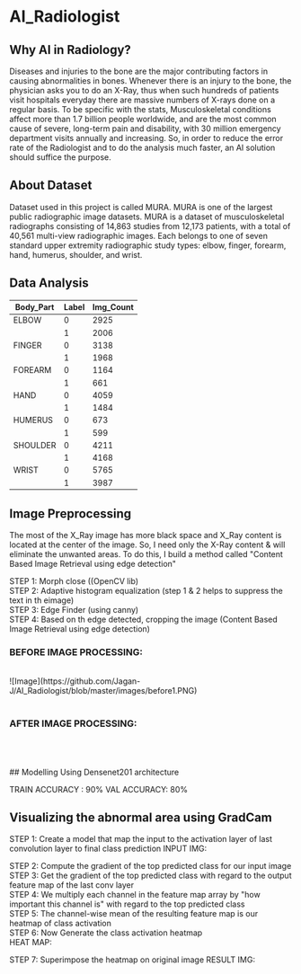 # AI_Radiologist
## Why AI in Radiology?
Diseases and injuries to the bone are the major contributing factors in causing abnormalities in bones. Whenever there is an injury to the bone, the physician asks you to do an X-Ray, thus when such hundreds of patients visit hospitals everyday there are massive numbers of X-rays done on a regular basis. To be specific with the stats, Musculoskeletal conditions affect more than 1.7 billion people worldwide, and are the most common cause of severe, long-term pain and disability, with 30 million emergency department visits annually and increasing. So, in order to reduce the error rate of the Radiologist and to do the analysis much faster, an AI solution should suffice the purpose. 

## About Dataset
Dataset used in this project is called MURA. MURA is one of the largest public radiographic image datasets. MURA is a dataset of musculoskeletal radiographs consisting of 14,863 studies from 12,173 patients, with a total of 40,561 multi-view radiographic images. Each belongs to one of seven standard upper extremity radiographic study types: elbow, finger, forearm, hand, humerus, shoulder, and wrist. 

## Data Analysis

|Body_Part |	Label | Img_Count	|
|----------|--------|-----------|
|ELBOW 	   |   0 	  |   2925    |
|          |   1 	  |   2006    |
|FINGER 	 |   0 	  |   3138    |
|          |   1 	  |   1968    |
|FOREARM 	 |   0 	  |   1164    |
|          |   1 	  |    661    |
|HAND 	   |   0 	  |   4059    |
|          |   1 	  |   1484    |
|HUMERUS 	 |   0 	  |    673    |
|          |   1 	  |    599    |
|SHOULDER  |   0 	  |   4211    |
|          |   1 	  |   4168    |
|WRIST 	   |   0 	  |   5765    |
|          |   1 	  |   3987    |


## Image Preprocessing
The most of the X_Ray image has more black space and X_Ray content is located at the center of the image. So, I need only the X-Ray content & will eliminate the unwanted areas. To do this, I build a method called "Content Based Image Retrieval using edge detection"

STEP 1: Morph close ((OpenCV lib)<br/>
STEP 2: Adaptive histogram equalization (step 1 & 2 helps to suppress the text in th eimage)<br/>
STEP 3: Edge Finder (using canny)<br/>
STEP 4: Based on th edge detected, cropping the image (Content Based Image Retrieval using edge detection)<br/>

### BEFORE IMAGE PROCESSING:<br/>
<br/>
![Image](https://github.com/Jagan-J/AI_Radiologist/blob/master/images/before1.PNG)


<br/>
<br/>

### AFTER IMAGE PROCESSING:<br/>
<br/>

<br/>
<br/>
## Modelling
Using Densenet201 architecture

TRAIN ACCURACY : 90% VAL ACCURACY: 80%

## Visualizing the abnormal area using GradCam
STEP 1: Create a model that map the input to the activation layer of last convolution layer to final class prediction
INPUT IMG: 

STEP 2: Compute the gradient of the top predicted class for our input image<br/>
STEP 3: Get the gradient of the top predicted class with regard to the output feature map of the last conv layer<br/>
STEP 4: We multiply each channel in the feature map array by "how important this channel is" with regard to the top predicted class<br/>
STEP 5: The channel-wise mean of the resulting feature map is our heatmap of class activation<br/>
STEP 6: Now Generate the class activation heatmap<br/>
HEAT MAP:

STEP 7: Superimpose the heatmap on original image
RESULT IMG:



